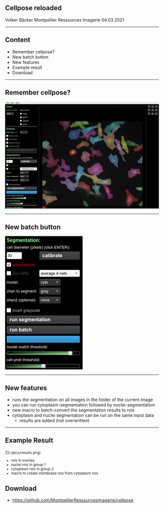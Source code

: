 ## Cellpose reloaded

Volker Bäcker
Montpellier Ressources Imagerie
04.03.2021

***

## Content
* Remember cellpose?
* New batch button
* New features
* Example result
* Download

***

## Remember cellpose?
![cellpose_gui](./pics/gui.png)

***

## New batch button
![](./pics/new_button.png) 

***

## New features
* runs the segmentation on all images in the folder of the current image
* you can run cytoplasm-segmentation followed by nuclei-segmentation
* new macro to batch-convert the segmentation results to rois
* cytoplasm and nuclei segmentation can be run on the same input data 
    * results are added (not overwritten)

***

## Example Result
<small>
![](./pics/results.png) 

* rois in overlay
* nuclei rois in group 1 
* cytoplasm rois in group 2
* macro to create membrane rois from cytoplasm rois

</small>

## Download

* https://github.com/MontpellierRessourcesImagerie/cellpose